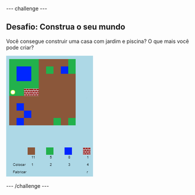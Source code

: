 --- challenge ---

## Desafio: Construa o seu mundo

Você consegue construir uma casa com jardim e piscina? O que mais você pode criar?

![screenshot](images/craft-build-example.png)

--- /challenge ---